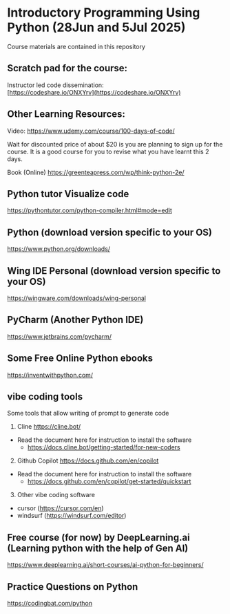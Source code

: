 # Introductory Programming Using Python (28Jun and 5Jul 2025) 

Course materials are contained in this repository


## Scratch pad for the course:

Instructor led code dissemination: <br>
[https://codeshare.io/ONXYrv](https://codeshare.io/ONXYrv)


## Other Learning Resources:
Video: https://www.udemy.com/course/100-days-of-code/

Wait for discounted price of about $20 is you are planning to sign up for the course. It is a good course for you to revise what you have learnt this 2 days.

Book (Online)
https://greenteapress.com/wp/think-python-2e/

## Python tutor Visualize code
https://pythontutor.com/python-compiler.html#mode=edit

## Python (download version specific to your OS) 
https://www.python.org/downloads/

## Wing IDE Personal (download version specific to your OS)
https://wingware.com/downloads/wing-personal

## PyCharm (Another Python IDE)
https://www.jetbrains.com/pycharm/

## Some Free Online Python ebooks 
https://inventwithpython.com/

## vibe coding tools
Some tools that allow writing of prompt to generate code
1. Cline
https://cline.bot/

  - Read the document here for instruction to install the software
    - https://docs.cline.bot/getting-started/for-new-coders

2. Github Copilot
https://docs.github.com/en/copilot

- Read the document here for instruction to install the software
  - https://docs.github.com/en/copilot/get-started/quickstart

3. Other vibe coding software
- cursor (https://cursor.com/en)
- windsurf (https://windsurf.com/editor)

## Free course (for now) by DeepLearning.ai (Learning python with the help of Gen AI)
https://www.deeplearning.ai/short-courses/ai-python-for-beginners/

## Practice Questions on Python
https://codingbat.com/python
